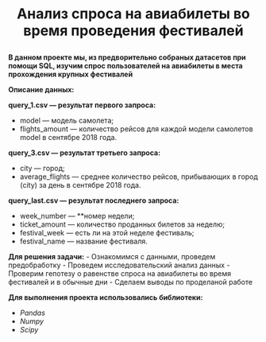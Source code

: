 # <p style="text-align: center;"> Анализ спроса на авиабилеты во время проведения фестивалей</p>

**В данном проекте мы, из предворительно собраных датасетов при помощи SQL, изучим спрос пользователей на авиабилеты в места прохождения крупных фестивалей**

**Описание данных:**

**query_1.csv — результат первого запроса:**
- model — модель самолета;
- flights_amount — количество рейсов для каждой модели самолетов model в сентябре 2018 года. 

**query_3.csv — результат третьего запроса:**
- city — город;
- average_flights — среднее количество рейсов, прибывающих в город (city) за день в сентябре 2018 года.

**query_last.csv — результат последнего запроса:**
- week_number — **номер недели;
- ticket_amount — количество проданных билетов за неделю;
- festival_week — есть ли на этой неделе фестиваль;
- festival_name — название фестиваля.
    
**Для решения задачи:** 
    - Ознакомимся с данными, проведем предобработку
    - Проведем исследовательский анализ данных
    - Проверим гепотезу о равенстве спроса на авиабилеты во время фестивалей и в обычные дни
    - Сделаем выводы по проделаной работе

**Для выполнения проекта использовались библиотеки:**  
- *Pandas* 
- *Numpy* 
- *Scipy*  


```python

```
